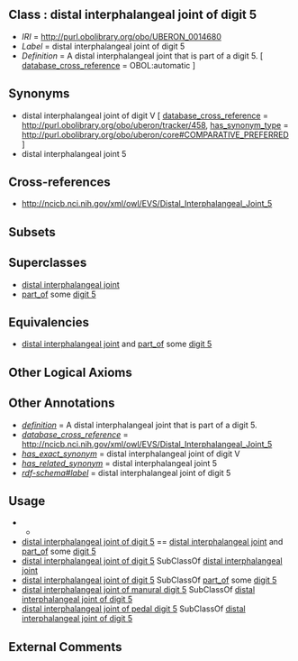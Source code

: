 
## Class : distal interphalangeal joint of digit 5

 * *IRI* = http://purl.obolibrary.org/obo/UBERON_0014680
 * *Label* = distal interphalangeal joint of digit 5
 * *Definition* = A distal interphalangeal joint that is part of a digit 5. [ [database_cross_reference](../../ef/oboInOwl#hasDbXref.md) = OBOL:automatic ]

## Synonyms

 * distal interphalangeal joint of digit V [ [database_cross_reference](../../ef/oboInOwl#hasDbXref.md) = http://purl.obolibrary.org/obo/uberon/tracker/458, [has_synonym_type](../../pe/oboInOwl#hasSynonymType.md) = http://purl.obolibrary.org/obo/uberon/core#COMPARATIVE_PREFERRED ]
 * distal interphalangeal joint 5

## Cross-references

 * http://ncicb.nci.nih.gov/xml/owl/EVS/Distal_Interphalangeal_Joint_5

## Subsets


## Superclasses

 * [distal interphalangeal joint](../../UBERON/68/UBERON_0009768.md)
 * [part_of](../../BFO/50/BFO_0000050.md) some [digit 5](../../UBERON/52/UBERON_0006052.md)

## Equivalencies

 * [distal interphalangeal joint](../../UBERON/68/UBERON_0009768.md) and [part_of](../../BFO/50/BFO_0000050.md) some [digit 5](../../UBERON/52/UBERON_0006052.md)

## Other Logical Axioms


## Other Annotations

 * *[definition](../../IAO/15/IAO_0000115.md)* = A distal interphalangeal joint that is part of a digit 5.
 * *[database_cross_reference](../../ef/oboInOwl#hasDbXref.md)* = http://ncicb.nci.nih.gov/xml/owl/EVS/Distal_Interphalangeal_Joint_5
 * *[has_exact_synonym](../../ym/oboInOwl#hasExactSynonym.md)* = distal interphalangeal joint of digit V
 * *[has_related_synonym](../../ym/oboInOwl#hasRelatedSynonym.md)* = distal interphalangeal joint 5
 * *[rdf-schema#label](../../el/rdf-schema#label.md)* = distal interphalangeal joint of digit 5

## Usage

 * -
 * [distal interphalangeal joint of digit 5](../../UBERON/80/UBERON_0014680.md) == [distal interphalangeal joint](../../UBERON/68/UBERON_0009768.md) and [part_of](../../BFO/50/BFO_0000050.md) some [digit 5](../../UBERON/52/UBERON_0006052.md)
 * [distal interphalangeal joint of digit 5](../../UBERON/80/UBERON_0014680.md) SubClassOf [distal interphalangeal joint](../../UBERON/68/UBERON_0009768.md)
 * [distal interphalangeal joint of digit 5](../../UBERON/80/UBERON_0014680.md) SubClassOf [part_of](../../BFO/50/BFO_0000050.md) some [digit 5](../../UBERON/52/UBERON_0006052.md)
 * [distal interphalangeal joint of manural digit 5](../../UBERON/71/UBERON_0014671.md) SubClassOf [distal interphalangeal joint of digit 5](../../UBERON/80/UBERON_0014680.md)
 * [distal interphalangeal joint of pedal digit 5](../../UBERON/75/UBERON_0014675.md) SubClassOf [distal interphalangeal joint of digit 5](../../UBERON/80/UBERON_0014680.md)

## External Comments

